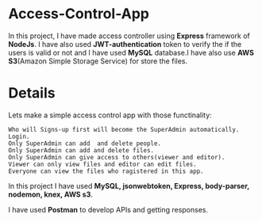 # Access-Control-App
In this project, I have made access controller using **Express** framework of **NodeJs**.
I have also used **JWT-authentication** token to verify the if the users is valid or not and I have used **MySQL** database.I have also use **AWS S3**(Amazon Simple Storage Service) for store the files.

# Details
Lets make a simple access control app with those functinality:

```
Who will Signs-up first will become the SuperAdmin automatically.
Login.
Only SuperAdmin can add  and delete people.
Only SuperAdmin can add and delete files.
Only SuperAdmin can give access to others(viewer and editor).
Viewer can only view files and editor can edit files.
Everyone can view the files who ragistered in this app.

```
In this project I have used **MySQL, jsonwebtoken, Express, body-parser, nodemon, knex, AWS s3**.

I have used **Postman** to develop APIs and getting responses.
